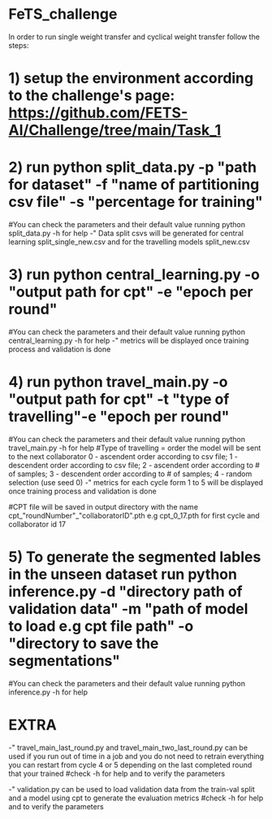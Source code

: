 # FeTS_challenge

In order to run single weight transfer and cyclical weight transfer follow the steps:


# 1) setup the environment according to the challenge's page: https://github.com/FETS-AI/Challenge/tree/main/Task_1
# 2) run python split_data.py -p "path for dataset" -f "name of partitioning csv file" -s "percentage for training"
#You can check the parameters and their default value running python split_data.py -h for help
-" Data split csvs will be generated for central learning split_single_new.csv and for the travelling models split_new.csv

# 3) run python central_learning.py -o "output path for cpt" -e "epoch per round"
#You can check the parameters and their default value running python central_learning.py -h for help
-" metrics will be displayed once training process and validation is done

# 4) run python travel_main.py -o "output path for cpt" -t "type of travelling"-e "epoch per round"
#You can check the parameters and their default value running python travel_main.py -h for help
#Type of travelling =  order the model will be sent to the next collaborator
0 - ascendent order according to csv file; 
1 - descendent order according to csv file; 
2 - ascendent order according to # of samples; 
3 - descendent order according to # of samples; 
4 - random selection (use seed 0)
-" metrics for each cycle form 1 to 5 will be displayed once training process and validation is done

#CPT file will be saved in output directory with the name cpt_"roundNumber"_"collaboratorID".pth e.g cpt_0_17.pth for first cycle and collaborator id 17

# 5) To generate the segmented lables in the unseen dataset run python inference.py -d "directory path of validation data" -m "path of model to load e.g cpt file path" -o "directory to save the segmentations"
#You can check the parameters and their default value running python inference.py -h for help

# EXTRA

-" travel_main_last_round.py and travel_main_two_last_round.py can be used if you run out of time in a job and you do not need to retrain everything you can restart from cycle 4 or 5 depending on the last completed round that your trained
#check -h for help and to verify the parameters

-" validation.py can be used to load validation data from the train-val split and a model using cpt to generate the evaluation metrics
#check -h for help and to verify the parameters

